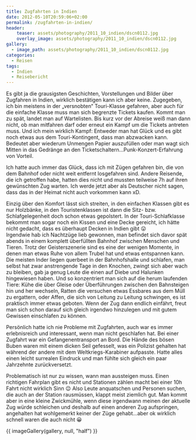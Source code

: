 ```yaml
---
title: Zugfahrten in Indien
date: 2012-05-10T20:59:06+02:00
permalink: /zugfahrten-in-indien/
header:
    teaser: assets/photography/2011_10_indien/dscn0112.jpg
    overlay_image: assets/photography/2011_10_indien/dscn0112.jpg
gallery:
  - image_path: assets/photography/2011_10_indien/dscn0112.jpg
categories:
  - Reisen
tags:
  - Indien
  - Reisebericht
---
```

Es gibt ja die grausigsten Geschichten, Vorstellungen und Bilder über Zugfahren in Indien, wirklich bestätigen kann ich aber keine. 
Zugegeben, ich bin meistens in der „versnobten“ Touri-Klasse gefahren, aber auch für die einfache Klasse muss man sich begrenzte Tickets kaufen. 
Kommt man zu spät, landet man auf Wartelisten. Bis kurz vor der Abreise weiß man dann nicht, ob man mitfahren darf oder 
erneut ein Kampf um die Tickets antreten muss. Und ich mein wirklich Kampf: 
Entweder man hat Glück und es gibt noch etwas aus dem Touri-Kontingent, dass man abzwacken kann. 
Bedeutet aber wiederum Unmengen Papier auszufüllen oder man wagt sich Mitten in das Gedränge an den Ticketschaltern…Punk-Konzert-Erfahrung von Vorteil.

Ich hatte auch immer das Glück, dass ich mit Zügen gefahren bin, die von dem Bahnhof oder nicht weit entfernt losgefahren sind. 
Andere Reisende, die ich getroffen habe, hatten dies nicht und mussten teilweise 7h auf ihren gewünschten Zug warten. 
Ich werde jetzt aber als Deutscher nicht sagen, dass das in der Heimat nicht auch vorkommen kann xD.  
  
Einzig über den Komfort lässt sich streiten, in den einfachen Klassen gibt es nur Holzbänke, 
in den Touristenklassen ist dann die Sitz- bzw. Schlafgelegenheit doch schon etwas gepolstert. 
In der Touri-Schlafklasse bekommt man sogar noch ein Kissen und eine Decke gereicht, ich hätte nicht gedacht, dass es überhaupt Decken in Indien gibt 😛  
Irgendwie hab ich Nachtzüge lieb gewonnen, man befindet sich davor spät abends in einem komplett überfüllten Bahnhof zwischen Menschen und Tieren. 
Trotz der Geisterszenerie sind es eine der wenigen Momente, in denen man etwas Ruhe von allem Trubel hat und etwas entspannen kann.  
Die meisten Inder liegen querbeet in der Bahnhofshalle und schlafen, man selbst hat zwar anstrengende Tage in den Knochen, 
zwingt sich aber wach zu bleiben, gab ja genug Leute die einen auf Diebe und Halunken hingewiesen haben. 
Und so konzentriert man sich auf die herum laufenden Tiere: Kühe die über Gleise oder Überführungen zwischen den Bahnsteigen hin und her wechseln, 
Ratten die versuchen etwas Essbares aus dem Müll zu ergattern, oder Affen, die sich von Leitung zu Leitung schwingen, 
es ist praktisch immer etwas geboten. Wenn der Zug dann endlich einfährt, freut man sich schon darauf sich gleich irgendwo 
hinzulegen und mit gutem Gewissen einschlafen zu können.

Persönlich hatte ich nie Probleme mit Zugfahrten, auch war es immer erlebnisreich und interessant, wenn man nicht geschlafen hat. 
Bei einer Zugfahrt war ein Gefangenentransport an Bord. Die Hände des bösen Buben waren mit einem dicken Seil gefesselt, 
was ein Polizist gehalten hat während der andere mit dem Weltkriegs-Karabiner aufpasste. 
Hatte alles einen leicht surrealen Eindruck und man fühlte sich gleich ein paar Jahrzehnte zurückversetzt.

Problematisch ist nur zu wissen, wann man aussteigen muss. 
Einen richtigen Fahrplan gibt es nicht und Stationen zählen macht bei einer 10h Fahrt nicht wirklich Sinn 😉 
Also Leute anquatschen und Personen suchen, die auch an der Station rausmüssen, klappt meist ziemlich gut. 
Man kommt aber in eine kleine Zwickmühle, wenn diese irgendwann meinen der aktuelle Zug würde schleichen und 
deshalb auf einen anderen Zug aufspringen, angehalten hat wohlgemerkt keiner der Züge gehabt…aber ok wirklich schnell waren die auch nicht 😀

{{ imageGallery(gallery, null, "half") }}
